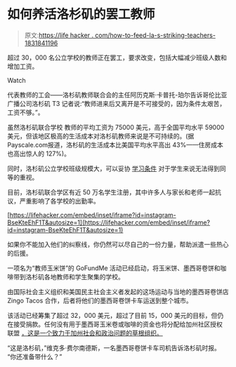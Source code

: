 # 如何养活洛杉矶的罢工教师

> 原文:[https://life hacker . com/how-to-feed-la-s-striking-teachers-1831841196](https://lifehacker.com/how-to-feed-la-s-striking-teachers-1831841196)

超过 30，000 名公立学校的教师正在罢工，要求改变，包括大幅减少班级人数和增加工资。

Watch

代表教师的工会——洛杉矶教师联合会的主任阿历克斯·卡普托-珀尔告诉哥伦比亚广播公司洛杉矶 T3 记者说:“教师进来后又离开是不可接受的，因为条件太艰苦，工资不够。”。

虽然洛杉矶联合学校 教师的平均工资为 75000 美元，高于全国平均水平 59000 美元，但该地区极高的生活成本对洛杉矶教师来说是不可持续的。(据 Payscale.com报道，洛杉矶的生活成本比美国平均水平高出 43%——住房成本也高出惊人的 127%)。

同时，洛杉矶公立学校班级规模大，可以妥协 [学习条件](https://laist.com/2019/01/16/the_class_size_conundrum_at_the_heart_of_lausds_teachers_strike.php) 对于学生来说无法得到同等的重视。

目前，洛杉矶联合学区有近 50 万名学生注册，其中许多人与家长和老师一起抗议，严重影响了各学校的出勤率。

 [https://lifehacker.com/embed/inset/iframe?id=instagram-BseKteEhF1T&autosize=1](https://lifehacker.com/embed/inset/iframe?id=instagram-BseKteEhF1T&autosize=1) 

如果你不能加入他们的纠察线，你仍然可以尽自己的一份力量，帮助派遣一些热心的后援。

一项名为“教师玉米饼”的 GoFundMe 活动已经启动，将玉米饼、墨西哥卷饼和咖啡带到洛杉矶各地教师和学生聚集的学校。

由国际社会主义组织和美国民主社会主义者发起的这场运动与当地的墨西哥卷饼店 Zingo Tacos 合作，后者将他们的墨西哥卷饼卡车运送到整个城市。

该活动已经筹集了超过 32，000 美元，超过了目前 15，000 美元的目标，但仍在接受捐款。任何没有用于墨西哥玉米卷或咖啡的资金也将分配给加州社区授权 联盟 [，这是一个致力于加州社会和政治问题的草根组织。](https://www.acceaction.org)

“这是洛杉矶，”维克多·费尔南德斯，一名墨西哥卷饼卡车司机告诉洛杉矶时报。 “你还准备带什么？”